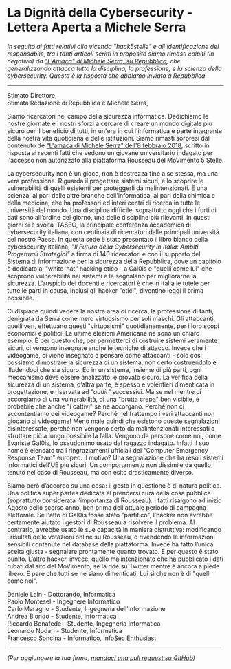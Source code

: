 # La Dignità della Cybersecurity - Lettera Aperta a Michele Serra

_In seguito ai fatti relativi alla vicenda "hack5stelle" e all'identificazione del responsabile, tra i tanti articoli scritti in proposito siamo rimasti colpiti (in negativo) da ["L'Amaca" di Michele Serra, su Repubblica](https://www.facebook.com/AmacaMicheleSerraRepubblica/photos/a.397341043732451.1073741828.388541611279061/1212244115575469/?type=3&theater), che generalizzando attacca tutta la disciplina, la professione, e la scienza della cybersecurity. Questa è la risposta che abbiamo inviato a Repubblica._

---

Stimato Direttore,  
Stimata Redazione di Repubblica e Michele Serra,

Siamo ricercatori nel campo della sicurezza informatica. Dedichiamo le nostre giornate e i nostri sforzi a cercare di creare un mondo digitale più sicuro per il beneficio di tutti, in un'era in cui l'informatica è parte integrante della nostra vita quotidiana e delle istituzioni. Siamo rimasti sorpresi dal contenuto de ["L'amaca di Michele Serra" dell'8 febbraio 2018](https://rep.repubblica.it/pwa/rubrica/2018/02/07/news/amaca_michele_serra-188286304/), scritto in risposta ai recenti fatti che vedono un giovane universitario indagato per l'accesso non autorizzato alla piattaforma Rousseau del MoVimento 5 Stelle.

La cybersecurity non è un gioco, non è destrezza fine a se stessa, ma una vera professione. Riguarda il progettare sistemi sicuri, e lo scoprire le vulnerabilità di quelli esistenti per proteggerli da malintenzionati. È una scienza, al pari delle altre branche dell'informatica, al pari della chimica e della medicina, che ha professori ed interi centri di ricerca in tutte le università del mondo. Una disciplina difficile, soprattutto oggi che i furti di dati sono all’ordine del giorno, una delle discipline più rilevanti. In questi giorni si è svolta ITASEC, la principale conferenza accademica di cybersecurity italiana, con centinaia di ricercatori dalle principali università del nostro Paese. In questa sede è stato presentato il libro bianco della cybersecurity italiana, _"Il Futuro della Cybersecurity in Italia: Ambiti Progettuali Strategici"_ a firma di 140 ricercatori e con il supporto del Sistema di informazione per la sicurezza della Repubblica, dove un capitolo è dedicato al "white-hat" hacking etico - a Gal0is e "quelli come lui" che scoprono vulnerabilità nei sistemi e le segnalano per migliorarne la sicurezza. L’auspicio dei docenti e ricercatori è che in Italia le tutele per tutte le parti in causa, inclusi gli hacker "etici", diventino leggi il prima possibile.

Ci dispiace quindi vedere la nostra area di ricerca, la professione di tanti, denigrata da Serra come mero virtuosismo per soli maschi. Gli attaccanti, quelli veri, effettuano questi "virtuosismi" quotidianamente, per i loro scopi economici e politici. Le ultime elezioni Americane ne sono un chiaro esempio. È per questo che, per permetterci di costruire sistemi veramente sicuri, ci vengono insegnate anche le tecniche di attacco. Invece che i videogame, ci viene insegnato a pensare come attaccanti - solo così possiamo dimostrare la sicurezza di un sistema, non certo costruendolo e illudendoci che sia sicuro. Ed in un sistema, insieme di più parti, ogni meccanismo deve essere analizzato, e provato sicuro.
La verifica della sicurezza di un sistema, d’altra parte, è spesso e volentieri dimenticata in progettazione, e riservata ad _"audit"_ successivi. Ma se nel mentre ci accorgiamo di una vulnerabilità, di una "brutta crepa" ben visibile, è probabile che anche "i cattivi" se ne accorgano. Perché non ci accontentiamo dei videogame? Perché nel frattempo i veri attaccanti non giocano ai videogame! Meno male quindi che esistono queste segnalazioni disinteressate, perché non vengono certo da malintenzionati interessati a sfruttare più a lungo possibile la falla. Vengono da persone come noi, come Evariste Gal0is, lo pseudonimo usato dal ragazzo indagato. Infatti il suo nome è elencato tra i ringraziamenti ufficiali del "Computer Emergency Response Team" europeo. Il motivo? Una segnalazione che ha reso i sistemi informatici dell’UE più sicuri. Un comportamento non dissimile da quello tenuto nel caso di Rousseau, ma con esito drasticamente diverso.

Siamo però d’accordo su una cosa: il gesto in questione è di natura politica. Una politica super partes dedicata al prendersi cura della cosa pubblica (soprattutto considerata l’importanza di Rousseau). I fatti risalgono ad inizio Agosto dello scorso anno, ben prima dell'attuale periodo di campagna elettorale. Se l'atto di Gal0is fosse stato "partitico", l’hacker non avrebbe certamente aiutato i gestori di Rousseau a risolvere il problema. Al contrario, avrebbe usato le sue capacità in maniera distruttiva: modificando i risultati delle votazioni online su Rousseau, o rivendendo le informazioni sensibili contenute nel database della piattaforma. Invece ha fatto l’unica scelta giusta - segnalare prontamente quanto trovato. E per questo è stato punito. L’altro hacker, invece, quello malintenzionato che ha pubblicato i dati rubati dal sito del MoVimento, se la ride su Twitter mentre è ancora a piede libero. E pare che tutti se ne siano dimenticati. Lui sì che non è di "quelli come noi".

Daniele Lain - Dottorando, Informatica  
Paolo Montesel - Ingegnere Informatico  
Carlo Maragno - Studente, Ingegneria dell’Informazione  
Andrea Biondo - Studente, Informatica  
Riccardo Bonafede - Studente, Ingegneria Informatica  
Leonardo Nodari - Studente, Informatica  
Francesco Soncina - Informatico, InfoSec Enthusiast

---

_(Per aggiungere la tua firma, [mandaci una pull request su GitHub](https://github.com/dantt/lettera-aperta-a-michele-serra))_
